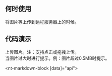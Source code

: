 
## 何时使用

将图片等上传到远程服务器上的时候。

## 代码演示

<div class="grid-x grid-margin-x">
  <div class="medium-6 large-6 cell">
    <nt-example>
      <nt-example-showcase>
        <example-picture-basic></example-picture-basic>
      </nt-example-showcase>
      <nt-example-legend title="基本">上传图片。注：支持点击或拖拽上传。</nt-example-legend>
      <nt-example-code [code]="basicCode"></nt-example-code>
    </nt-example>
  </div>
  <div class="medium-6 large-6 cell">
    <nt-example>
      <nt-example-showcase>
        <example-file-event></example-file-event>
      </nt-example-showcase>
      <nt-example-legend title="错误处理">当图片过大时进行提示。例：图片超过0.5MB时提示。</nt-example-legend>
      <nt-example-code [code]="eventCode"></nt-example-code>
    </nt-example>
  </div>
</div>

<nt-markdown-block [data]="api"></nt-markdown-block>
